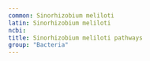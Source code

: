 ```yaml
---
common: Sinorhizobium meliloti
latin: Sinorhizobium meliloti
ncbi: 
title: Sinorhizobium meliloti pathways
group: "Bacteria"
---
```

